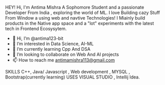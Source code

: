 HEY! 
Hi, I'm Antima Mishra A Sophomore Student and a passionate Developer From India , exploring the world of ML. I love Building cazy Stuff From Window a using web and navtive Technologies!
I Miainly build products in the Native app space and a "lot" experiments with the latest tech in Frontend Ecosysytem.
- 👋 Hi, I’m @antima123-bit
- 👀 I’m interested in Data Science, AI-ML
- 🌱 I’m currently learning Cpp And DSA
- 💞️ I’m looking to collaborate on Web And AI projects
- 📫 How to reach me antimamishra113@gmail.com

SKILLS
C++, Java/ Javascript , Web development , MYSQL , Bootstrap(currently learning)
USES
VISUAL STUDIO , Intellij Idea.
